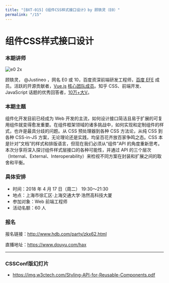 ```yaml
---
title: "[BXT-015]《组件CSS样式接口设计》by 顾轶灵（E0）"
permalink: "/15"
---
```


# 组件CSS样式接口设计

### 本期讲师

![e0 2x](https://user-images.githubusercontent.com/159840/38485321-e565697e-3c0b-11e8-91b9-5a72514c93a6.jpg)

顾轶灵， @Justineo ，网名 E0 或 10，百度资深前端研发工程师，[百度 EFE](https://github.com/ecomfe) 成员。活跃的开源贡献者，[Vue.js](https://github.com/vuejs) [核心团队成员](https://github.com/orgs/vuejs/people)。知乎 CSS、前端开发、JavaScript 话题的优秀回答者，[10万+大V](https://www.zhihu.com/people/justineo/followers)。

### 本期主题

组件化开发目前已经成为 Web 开发的主流，如何设计接口简洁且易于扩展的可复用组件就变得愈发重要。在组件框架领域的诸多挑战中，如何实现和定制组件的样式，也许是最具分歧的问题。从 CSS 预处理器到各种 CSS 方法论，从纯 CSS 到各种 CSS-in-JS 方案，无论理论还是实践，均呈百花齐放百家争鸣之态。CSS 本是针对“文档”的样式和排版语言，但现在我们必须从“组件”API 的角度重新思考。本次分享将深入探讨组件样式层接口的各种可能性，并通过 API 的三个层次（Internal、External、Interoperability）来检视不同方案在封装和扩展之间的取舍和平衡。

### 具体安排

- 时间：2018 年 4 月 17 日（周二） 19:30～21:30
- 地点：上海市徐汇区·上海交通大学·浩然高科技大厦
- 参加对象：Web 前端工程师
- 活动名额：60 人

### 报名

报名链接：http://www.hdb.com/party/zkx62.html

直播地址：https://www.douyu.com/hax

***

### CSSConf版幻灯片

* https://img.w3ctech.com/Styling-API-for-Reusable-Components.pdf
